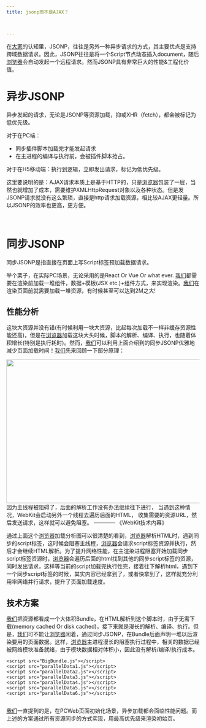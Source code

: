 ```yaml
---
title: jsonp而不是AJAX？



---
```

在[大家](https://www.w3cdoc.com)的认知里，JSONP，往往是另外一种异步请求的方式，其主要优点是支持跨域数据请求。因此，JSONP往往是将一个Script节点动态插入document，随后[浏览器](https://www.w3cdoc.com)会自动发起一个远程请求。然而JSONP具有非常巨大的性能&工程化价值。

# 异步JSONP

异步发起的请求，无论是JSONP等资源加载，抑或XHR（fetch），都会被标记为低优先级。

对于在PC端：

* 同步插件脚本加载完才能发起请求
* 在主进程的编译与执行前，会被插件脚本抢占。

对于在H5移动端：执行到逻辑，立即发出请求，标记为低优先级。

这里要说明的是：AJAX请求本质上是基于HTTP的，只是[浏览器](https://www.w3cdoc.com)包装了一层，当然也就增加了成本，需要维护XMLHttpRequest对象以及各种状态。但是发JSONP请求就没有这么繁琐，直接是http请求加载资源，相比较AJAX更轻量。所以JSONP的效率也更高，更方便。

&nbsp;

# 同步JSONP

同步JSONP是指直接在页面上写Script标签预加载数据请求。

举个栗子，在实际PC场景，无论采用的是React Or Vue Or what ever. [我们](https://www.w3cdoc.com)都需要在渲染前加载一堆组件，数据+模板(JSX etc.)+组件方式，来实现渲染。[我们](https://www.w3cdoc.com)在渲染页面前就需要加载一堆资源，有时候甚至可以达到2M之大!

## 性能分析

这块大资源并没有错(有时候利用一块大资源，比起每次加载不一样非缓存资源性能还高)，但是在[浏览器](https://www.w3cdoc.com)加载这块大头时候，脚本的解析、编译、执行，也随着体积增长(特别是执行耗时)。然而，[我们](https://www.w3cdoc.com)可以利用上面介绍到的同步JSONP优雅地减少页面加载时间！[我们](https://www.w3cdoc.com)先来回顾一下部分原理：


  <img loading="lazy" class="alignnone wp-image-3393 shadow" src="https://haomou.oss-cn-beijing.aliyuncs.com/upload/2018/12/img_5c23a8258ff8f.png" data-src="https://haomou.oss-cn-beijing.aliyuncs.com/upload/2018/12/img_5c23a8258ff8f.png?x-oss-process=image/format,webp" alt="" width="620" height="375" srcset="https://haomou.oss-cn-beijing.aliyuncs.com/upload/2018/12/img_5c23a8258ff8f.png?x-oss-process=image/format,webp 1244w, https://haomou.oss-cn-beijing.aliyuncs.com/upload/2018/12/img_5c23a8258ff8f.png?x-oss-process=image/quality,q_50/resize,m_fill,w_300,h_181/format,webp 300w, https://haomou.oss-cn-beijing.aliyuncs.com/upload/2018/12/img_5c23a8258ff8f.png?x-oss-process=image/quality,q_50/resize,m_fill,w_768,h_464/format,webp 768w, https://haomou.oss-cn-beijing.aliyuncs.com/upload/2018/12/img_5c23a8258ff8f.png?x-oss-process=image/quality,q_50/resize,m_fill,w_800,h_484/format,webp 800w" sizes="(max-width: 620px) 100vw, 620px" />
  因为主线程被阻碍了，后面的解析工作没有办法继续往下进行，
    当遇到这种情况，WebKit会启动另外一个线程去遍历后面的HTML，
    收集需要的资源URL，然后发送请求，这样就可以避免阻塞。 
     ———— 《WebKit技术内幕》

通过上面这个[浏览器](https://www.w3cdoc.com)加载分析图可以很清楚的看到，[浏览器](https://www.w3cdoc.com)解析HTML时，遇到同步的script标签，这时候会阻塞主线程，[浏览器](https://www.w3cdoc.com)会请求script标签资源并执行，然后才会继续HTML解析。为了提升网络性能，在主渲染进程阻塞开始加载同步script标签资源时，[浏览器](https://www.w3cdoc.com)会遍历后面的html找到其他的同步script标签的资源，同时发出请求，这样等当前的script加载完执行性完，接着往下解析html，遇到下一个同步script标签的时候，其实内容已经拿到了，或者快拿到了，这样就充分利用率网络并行请求，提升了页面加载速度。

## 技术方案

[我们](https://www.w3cdoc.com)把资源都看成一个大体积Bundle，在HTML解析到这个脚本时，由于无需下载(memory cached Or disk cached)，接下来就是漫长的解析、编译、执行。但是，[我们](https://www.w3cdoc.com)可不能让[浏览器](https://www.w3cdoc.com)闲着，通过同步JSONP，在Bundle后面声明一堆以后渲染要用的页面数据。这样，[浏览器](https://www.w3cdoc.com)主进程漫长的阻塞执行过程中，相关的数据已经被网络模块准备就绪，由于模块数据相对体积小，因此没有解析/编译/执行成本。

    <script src="BigBundle.js"></script>
    <script src="parallelData1.js"></script>
    <script src="parallelData2.js"></script>
    <script src="parallelData3.js"></script>
    <script src="parallelData4.js"></script>
    <script src="parallelData5.js"></script>
    <script src="parallelData6.js"></script>

<a href="https://camo.githubusercontent.com/462da8de160da18911118c7018651c1e1a253a1d/687474703a2f2f6f636b637a35657a662e626b742e636c6f7564646e2e636f6d2f32303137303630393134393639343233393935313336362e706e67" target="_blank" rel="noopener noreferrer"><img src="https://camo.githubusercontent.com/462da8de160da18911118c7018651c1e1a253a1d/687474703a2f2f6f636b637a35657a662e626b742e636c6f7564646e2e636f6d2f32303137303630393134393639343233393935313336362e706e67" alt="" data-canonical-src="https://ockcz5ezf.bkt.clouddn.com/20170609149694239951366.png" /></a>

[我们](https://www.w3cdoc.com)一直提到的是，在PCWeb页面初始化场景，异步加载都会面临性能问题。而上述的方案通过所有资源同步的方式实现，用最高优先级来渲染初始页。
